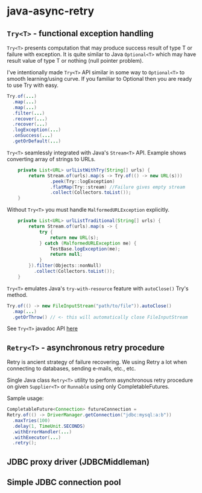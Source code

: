 # java-async-retry

## `Try<T>` - functional exception handling

`Try<T>` presents computation that may produce success result of type T or failure with exception. It is quite similar to Java `Optional<T>` which may have result value of type T or nothing (null pointer problem). 

I've intentionally made `Try<T>` API similar in some way to `Optional<T>` to smooth learning/using curve. If you familiar to Optional then you are ready to use Try with easy.

```java
Try.of(...)
  .map(...)
  .map(...)
  .filter(...)
  .recover(...)
  .recover(...)
  .logException(...)
  .onSuccess(...)
  .getOrDefault(...)
```

`Try<T>` seamlessly integrated with Java's `Stream<T>` API.
Example shows converting array of strings to URLs.

```java
    private List<URL> urlListWithTry(String[] urls) {
        return Stream.of(urls).map(s -> Try.of(() -> new URL(s)))
                .peek(Try::logException)
                .flatMap(Try::stream) //Failure gives empty stream
                .collect(Collectors.toList());
    }
```

Without `Try<T>` you must handle `MalformedURLException` explicitly.

```java
    private List<URL> urlListTraditional(String[] urls) {
        return Stream.of(urls).map(s -> {
            try {
                return new URL(s);
            } catch (MalformedURLException me) {
                TestBase.logException(me);
                return null;
            }
        }).filter(Objects::nonNull)
          .collect(Collectors.toList());
    }
```

`Try<T>` emulates Java's `try-with-resource` feature with `autoClose()` Try's method.

```java
Try.of(() -> new FileInputStream("path/to/file")).autoClose()
  .map(...)
  .getOrThrow() // <- this will automatically close FileInputStream
```

See `Try<T>` javadoc API [here](try/javadoc/index.html)

## `Retry<T>` - asynchronous retry procedure

Retry is ancient strategy of failure recovering. We using Retry a lot when connecting to databases, sending e-mails, etc., etc.

Single Java class `Retry<T>` utility to perform asynchronous retry procedure on given `Supplier<T>` or `Runnable` using only CompletableFutures.

Sample usage:

```java
CompletableFuture<Connection> futureConnection = 
Retry.of(() -> DriverManager.getConnection("jdbc:mysql:a:b"))
  .maxTries(100)
  .delay(1, TimeUnit.SECONDS)
  .withErrorHandler(...)
  .withExecutor(...)
  .retry();
```

## JDBC proxy driver (JDBCMiddleman)

## Simple JDBC connection pool

  


